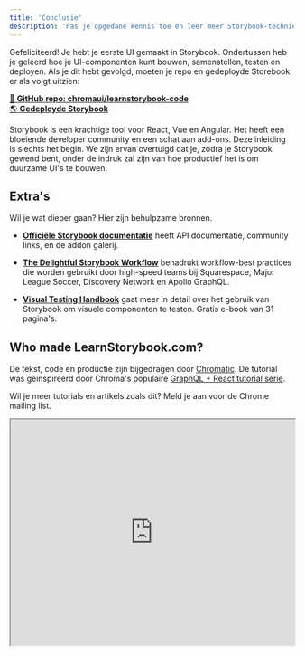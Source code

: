 ```yaml
---
title: 'Conclusie'
description: 'Pas je opgedane kennis toe en leer meer Storybook-technieken'
---
```


Gefeliciteerd! Je hebt je eerste UI gemaakt in Storybook. Ondertussen heb je geleerd hoe je UI-componenten kunt bouwen, samenstellen, testen en deployen. Als je dit hebt gevolgd, moeten je repo en gedeployde Storebook er als volgt uitzien:

[📕 **GitHub repo: chromaui/learnstorybook-code**](https://github.com/chromaui/learnstorybook-code)
<br/>
[🌎 **Gedeployde Storybook**](https://clever-banach-415c03.netlify.app/)

Storybook is een krachtige tool voor React, Vue en Angular. Het heeft een bloeiende developer community en een schat aan add-ons. Deze inleiding is slechts het begin. We zijn ervan overtuigd dat je, zodra je Storybook gewend bent, onder de indruk zal zijn van hoe productief het is om duurzame UI's te bouwen.

## Extra's

Wil je wat dieper gaan? Hier zijn behulpzame bronnen.

- [**Officiële Storybook documentatie**](https://storybook.js.org/docs/react/get-started/introduction) heeft API documentatie, community links, en de addon galerij.

- [**The Delightful Storybook Workflow**](https://blog.hichroma.com/the-delightful-storybook-workflow-b322b76fd07) benadrukt workflow-best practices die worden gebruikt door high-speed teams bij Squarespace, Major League Soccer, Discovery Network en Apollo GraphQL.

- [**Visual Testing Handbook**](https://www.learnstorybook.com/visual-testing-handbook/) gaat meer in detail over het gebruik van Storybook om visuele componenten te testen. Gratis e-book van 31 pagina's.

## Who made LearnStorybook.com?

De tekst, code en productie zijn bijgedragen door [Chromatic](http://blog.hichroma.com/). De tutorial was geinspireerd door Chroma's populaire [GraphQL + React tutorial serie](https://blog.hichroma.com/graphql-react-tutorial-part-1-6-d0691af25858).

Wil je meer tutorials en artikels zoals dit? Meld je aan voor de Chrome mailing list.

<iframe style="height:400px;width:100%;max-width:800px;margin:0px auto;" src="https://upscri.be/bface0?as_embed"></iframe>
